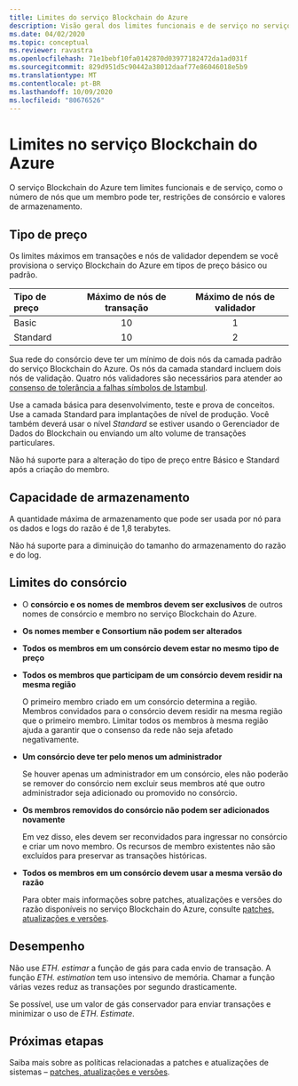 ```yaml
---
title: Limites do serviço Blockchain do Azure
description: Visão geral dos limites funcionais e de serviço no serviço Blockchain do Azure
ms.date: 04/02/2020
ms.topic: conceptual
ms.reviewer: ravastra
ms.openlocfilehash: 71e1bebf10fa0142870d03977182472da1ad031f
ms.sourcegitcommit: 829d951d5c90442a38012daaf77e86046018e5b9
ms.translationtype: MT
ms.contentlocale: pt-BR
ms.lasthandoff: 10/09/2020
ms.locfileid: "80676526"
---
```

# <a name="limits-in-azure-blockchain-service"></a>Limites no serviço Blockchain do Azure

O serviço Blockchain do Azure tem limites funcionais e de serviço, como o número de nós que um membro pode ter, restrições de consórcio e valores de armazenamento.

## <a name="pricing-tier"></a>Tipo de preço

Os limites máximos em transações e nós de validador dependem se você provisiona o serviço Blockchain do Azure em tipos de preço básico ou padrão.

| Tipo de preço | Máximo de nós de transação | Máximo de nós de validador |
|:---|:---:|:---:|
| Basic | 10 | 1 |
| Standard | 10 | 2 |

Sua rede do consórcio deve ter um mínimo de dois nós da camada padrão do serviço Blockchain do Azure. Os nós da camada standard incluem dois nós de validação. Quatro nós validadores são necessários para atender ao [consenso de tolerância a falhas símbolos de Istambul](https://github.com/jpmorganchase/quorum/wiki/Quorum-Consensus).

Use a camada básica para desenvolvimento, teste e prova de conceitos. Use a camada Standard para implantações de nível de produção. Você também deverá usar o nível *Standard* se estiver usando o Gerenciador de Dados do Blockchain ou enviando um alto volume de transações particulares.

Não há suporte para a alteração do tipo de preço entre Básico e Standard após a criação do membro.

## <a name="storage-capacity"></a>Capacidade de armazenamento

A quantidade máxima de armazenamento que pode ser usada por nó para os dados e logs do razão é de 1,8 terabytes.

Não há suporte para a diminuição do tamanho do armazenamento do razão e do log.
## <a name="consortium-limits"></a>Limites do consórcio

* O **consórcio e os nomes de membros devem ser exclusivos** de outros nomes de consórcio e membro no serviço Blockchain do Azure.

* **Os nomes member e Consortium não podem ser alterados**

* **Todos os membros em um consórcio devem estar no mesmo tipo de preço**

* **Todos os membros que participam de um consórcio devem residir na mesma região**

    O primeiro membro criado em um consórcio determina a região. Membros convidados para o consórcio devem residir na mesma região que o primeiro membro. Limitar todos os membros à mesma região ajuda a garantir que o consenso da rede não seja afetado negativamente.

* **Um consórcio deve ter pelo menos um administrador**

    Se houver apenas um administrador em um consórcio, eles não poderão se remover do consórcio nem excluir seus membros até que outro administrador seja adicionado ou promovido no consórcio.

* **Os membros removidos do consórcio não podem ser adicionados novamente**

    Em vez disso, eles devem ser reconvidados para ingressar no consórcio e criar um novo membro. Os recursos de membro existentes não são excluídos para preservar as transações históricas.

* **Todos os membros em um consórcio devem usar a mesma versão do razão**

    Para obter mais informações sobre patches, atualizações e versões do razão disponíveis no serviço Blockchain do Azure, consulte [patches, atualizações e versões](ledger-versions.md).

## <a name="performance"></a>Desempenho

Não use *ETH. estimar* a função de gás para cada envio de transação. A função *ETH. estimation* tem uso intensivo de memória. Chamar a função várias vezes reduz as transações por segundo drasticamente.

Se possível, use um valor de gás conservador para enviar transações e minimizar o uso de *ETH. Estimate*.

## <a name="next-steps"></a>Próximas etapas

Saiba mais sobre as políticas relacionadas a patches e atualizações de sistemas – [patches, atualizações e versões](ledger-versions.md).
